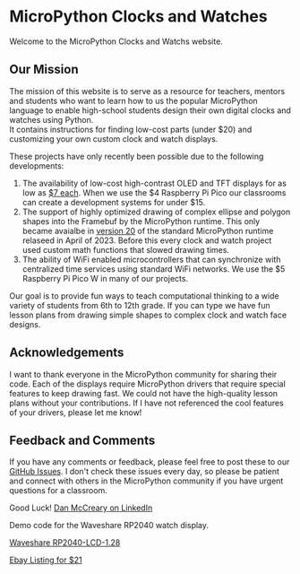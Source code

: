 # MicroPython Clocks and Watches

Welcome to the MicroPython Clocks and Watchs website.

## Our Mission

The mission of this website is to serve as a resource for teachers, mentors and
students who want to learn how to us the popular MicroPython language
to enable high-school students design their own digital clocks and watches using Python.  
It contains instructions for finding low-cost parts (under $20) and customizing your own custom
clock and watch displays.

These projects have only recently been possible due to the following developments:

1. The availability of low-cost high-contrast OLED and TFT displays for as low as [$7 each](https://www.ebay.com/sch/i.html?_nkw=watch+SPI+240x240+display).  When we use the $4 Raspberry Pi Pico our classrooms can create a development systems for under $15.
2. The support of highly optimized drawing of complex ellipse and polygon shapes into the Framebuf by the MicroPython runtime. This only
became avaialbe in [version 20](https://github.com/micropython/micropython/releases/tag/v1.20.0) of the standard MicroPython runtime relaseed in April of 2023.  Before this every clock and watch project used custom math functions that slowed drawing times.
3. The ability of WiFi enabled microcontrollers that can synchronize with centralized time services using
standard WiFi networks. We use the $5 Raspberry Pi Pico W in many of our projects.

Our goal is to provide fun ways to teach computational thinking to a wide variety of students from 6th to 12th grade.  If you can type we have fun lesson plans from drawing simple shapes to complex clock and watch face designs.

## Acknowledgements

I want to thank everyone in the MicroPython community for sharing their code.  Each of the displays require
MicroPython drivers that require special features to keep drawing fast.  We could not have
the high-quality lesson plans without your contributions.  If I have not referenced the
cool features of your drivers, please let me know!

## Feedback and Comments

If you have any comments or feedback, please feel free to post these to our [GitHub Issues](https://github.com/dmccreary/micropython-watch/issues).  I don't check these issues every day, so please be patient and connect with others
in the MicroPython community if you have urgent questions for a classroom.

Good Luck! [Dan McCreary on LinkedIn](https://www.linkedin.com/in/danmccreary/)

Demo code for the Waveshare RP2040 watch display.

[Waveshare RP2040-LCD-1.28](https://www.waveshare.com/wiki/RP2040-LCD-1.28)

[Ebay Listing for $21](https://www.ebay.com/itm/265865445423)